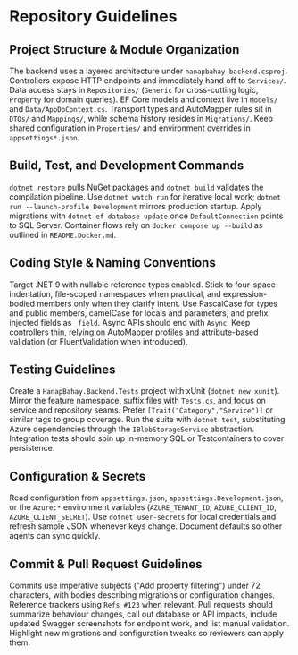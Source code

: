 # Repository Guidelines

## Project Structure & Module Organization
The backend uses a layered architecture under `hanapbahay-backend.csproj`. Controllers expose HTTP endpoints and immediately hand off to `Services/`. Data access stays in `Repositories/` (`Generic` for cross-cutting logic, `Property` for domain queries). EF Core models and context live in `Models/` and `Data/AppDbContext.cs`. Transport types and AutoMapper rules sit in `DTOs/` and `Mappings/`, while schema history resides in `Migrations/`. Keep shared configuration in `Properties/` and environment overrides in `appsettings*.json`.

## Build, Test, and Development Commands
`dotnet restore` pulls NuGet packages and `dotnet build` validates the compilation pipeline. Use `dotnet watch run` for iterative local work; `dotnet run --launch-profile Development` mirrors production startup. Apply migrations with `dotnet ef database update` once `DefaultConnection` points to SQL Server. Container flows rely on `docker compose up --build` as outlined in `README.Docker.md`.

## Coding Style & Naming Conventions
Target .NET 9 with nullable reference types enabled. Stick to four-space indentation, file-scoped namespaces when practical, and expression-bodied members only when they clarify intent. Use PascalCase for types and public members, camelCase for locals and parameters, and prefix injected fields as `_field`. Async APIs should end with `Async`. Keep controllers thin, relying on AutoMapper profiles and attribute-based validation (or FluentValidation when introduced).

## Testing Guidelines
Create a `HanapBahay.Backend.Tests` project with xUnit (`dotnet new xunit`). Mirror the feature namespace, suffix files with `Tests.cs`, and focus on service and repository seams. Prefer `[Trait("Category","Service")]` or similar tags to group coverage. Run the suite with `dotnet test`, substituting Azure dependencies through the `IBlobStorageService` abstraction. Integration tests should spin up in-memory SQL or Testcontainers to cover persistence.

## Configuration & Secrets
Read configuration from `appsettings.json`, `appsettings.Development.json`, or the `Azure:*` environment variables (`AZURE_TENANT_ID`, `AZURE_CLIENT_ID`, `AZURE_CLIENT_SECRET`). Use `dotnet user-secrets` for local credentials and refresh sample JSON whenever keys change. Document defaults so other agents can sync quickly.

## Commit & Pull Request Guidelines
Commits use imperative subjects ("Add property filtering") under 72 characters, with bodies describing migrations or configuration changes. Reference trackers using `Refs #123` when relevant. Pull requests should summarize behaviour changes, call out database or API impacts, include updated Swagger screenshots for endpoint work, and list manual validation. Highlight new migrations and configuration tweaks so reviewers can apply them.

